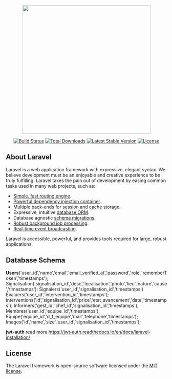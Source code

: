 <p align="center"><img src="https://res.cloudinary.com/dtfbvvkyp/image/upload/v1566331377/laravel-logolockup-cmyk-red.svg" width="400"></p>

<p align="center">
<a href="https://travis-ci.org/laravel/framework"><img src="https://travis-ci.org/laravel/framework.svg" alt="Build Status"></a>
<a href="https://packagist.org/packages/laravel/framework"><img src="https://poser.pugx.org/laravel/framework/d/total.svg" alt="Total Downloads"></a>
<a href="https://packagist.org/packages/laravel/framework"><img src="https://poser.pugx.org/laravel/framework/v/stable.svg" alt="Latest Stable Version"></a>
<a href="https://packagist.org/packages/laravel/framework"><img src="https://poser.pugx.org/laravel/framework/license.svg" alt="License"></a>
</p>

## About Laravel

Laravel is a web application framework with expressive, elegant syntax. We believe development must be an enjoyable and creative experience to be truly fulfilling. Laravel takes the pain out of development by easing common tasks used in many web projects, such as:

- [Simple, fast routing engine](https://laravel.com/docs/routing).
- [Powerful dependency injection container](https://laravel.com/docs/container).
- Multiple back-ends for [session](https://laravel.com/docs/session) and [cache](https://laravel.com/docs/cache) storage.
- Expressive, intuitive [database ORM](https://laravel.com/docs/eloquent).
- Database agnostic [schema migrations](https://laravel.com/docs/migrations).
- [Robust background job processing](https://laravel.com/docs/queues).
- [Real-time event broadcasting](https://laravel.com/docs/broadcasting).

Laravel is accessible, powerful, and provides tools required for large, robust applications.

## Database Schema

<strong>Users</strong>('user_id','name','email','email_verified_at','password','role','rememberToken','timestamps');
Signalisation('signalisation_id','desc','localisation','photo','lieu','nature','cause','timestamps');
Signalers('user_id','signalisation_id','timestamps')
Evaluers('user_id','intervention_id','timestamps');
Interventions('id','signalisation_id','price','etat_avancement','date','timestamps');
Informers('gest_id','chef_id','signalisation_id','timestamps');
Membres('user_id','equipe_id','timestamps');
Equipe('equipe_id','d_f_equipe','mail','telephone','timestamps');
Images('id','name','size','user_id','signalisation_id','timestamps');

<strong style="color:#222;">jwt-auth</strong>
read more https://jwt-auth.readthedocs.io/en/docs/laravel-installation/

## License

The Laravel framework is open-source software licensed under the [MIT license](https://opensource.org/licenses/MIT).
